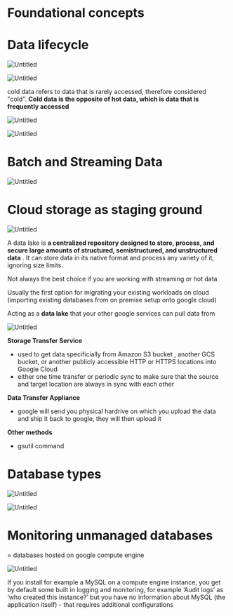 # Foundational concepts

# Data lifecycle

![Untitled](Foundational%20concepts%20f491cb49ce7e415f8d870aaedc35e16a/Untitled.png)

![Untitled](Foundational%20concepts%20f491cb49ce7e415f8d870aaedc35e16a/Untitled%201.png)

cold data refers to data that is rarely accessed, therefore considered "cold". **Cold data is the opposite of hot data, which is data that is frequently accessed**

![Untitled](Foundational%20concepts%20f491cb49ce7e415f8d870aaedc35e16a/Untitled%202.png)

![Untitled](Foundational%20concepts%20f491cb49ce7e415f8d870aaedc35e16a/Untitled%203.png)

# Batch and Streaming Data

![Untitled](Foundational%20concepts%20f491cb49ce7e415f8d870aaedc35e16a/Untitled%204.png)

# Cloud storage as staging ground

![Untitled](Foundational%20concepts%20f491cb49ce7e415f8d870aaedc35e16a/Untitled%205.png)

A data lake is **a centralized repository designed to store, process, and secure large amounts of structured, semistructured, and unstructured data**
. It can store data in its native format and process any variety of it, ignoring size limits.

Not always the best choice if you are working with streaming or hot data

Usually the first option for migrating your existing workloads on cloud (importing existing databases from on premise setup onto google cloud)

Acting as a **data lake** that your other google services can pull data from

![Untitled](Foundational%20concepts%20f491cb49ce7e415f8d870aaedc35e16a/Untitled%206.png)

**Storage Transfer Service**

- used to get data specificially from Amazon S3 bucket , another GCS bucket, or another publicly accessible HTTP or HTTPS locations into Google Cloud
- either one time transfer or periodic sync to make sure that the source and target location are always in sync with each other

**Data Transfer Appliance**

- google will send you physical hardrive on which you upload the data and ship it back to google, they will then upload it

**Other methods**

- gsutil command

# Database types

 

![Untitled](Foundational%20concepts%20f491cb49ce7e415f8d870aaedc35e16a/Untitled%207.png)

![Untitled](Foundational%20concepts%20f491cb49ce7e415f8d870aaedc35e16a/Untitled%208.png)

# Monitoring unmanaged databases

= databases hosted on google compute engine

![Untitled](Foundational%20concepts%20f491cb49ce7e415f8d870aaedc35e16a/Untitled%209.png)

If you install for example a MySQL on a compute engine instance, you get by default some built in logging and monitoring, for example ‘Audit logs’ as ‘who created this instance?’ but you have no information about MySQL (the application itself) - that requires additional configurations